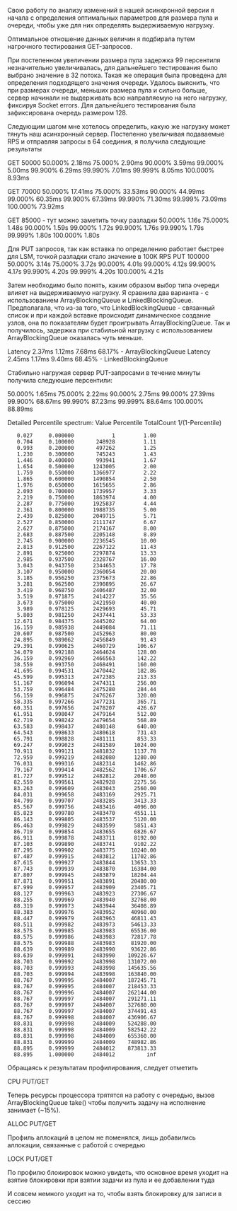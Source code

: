 Свою работу по анализу изменений в нашей асинхронной версии я начала с определения оптимальных параметров для размера пула и очереди, чтобы уже для них определять выдерживаемую нагрузку.

Оптимальное отношение данных величин я подбирала путем нагрочного тестирования GET-запросов. 

При постепенном увеличении размера пула задержка 99 персентиля незначительно увеличивалась, для дальнейшего тестирования было выбрано значение в 32 потока. 
Такая же операция была проведена для определения подходящего значения очереди. 
Удалось выяснить, что при размерах очереди, меньших размера пула и сильно больше, сервер начинали не выдерживать всю направляемую на него нагрузку, фиксируя Socket errors.
Для дальнейшего тестирования была зафиксирована очередь размером 128. 

Следующим шагом мне хотелось определить, какую же нагрузку может тянуть наш асинхронный сервер. 
Постепенно увеличивая подаваемые RPS и отправляя запросы в 64 соединия, я получила следующие результаты 

GET 50000
50.000%    2.18ms
75.000%    2.90ms
90.000%    3.59ms
99.000%    5.00ms
99.900%    6.29ms
99.990%    7.01ms
99.999%    8.05ms
100.000%    8.93ms

GET 70000
50.000%   17.41ms
75.000%   33.53ms
90.000%   44.99ms
99.000%   60.35ms
99.900%   67.39ms
99.990%   71.30ms
99.999%   73.09ms
100.000%   73.92ms

GET 85000 - тут можно заметить точку разладки
50.000%    1.16s
75.000%    1.48s
90.000%    1.59s
99.000%    1.72s
99.900%    1.76s
99.990%    1.79s
99.999%    1.80s
100.000%    1.80s

Для PUT запросов, так как вставка по определению работает быстрее для LSM, точкой разладки стало значение в 100K RPS
PUT 100000
50.000%    3.14s
75.000%    3.72s
90.000%    4.01s
99.000%    4.12s
99.900%    4.17s
99.990%    4.20s
99.999%    4.20s
100.000%    4.21s

Затем необходимо было понять, каким образом выбор типа очереди влияет на выдерживаемую нагрузку.
Я сравнила два варианта - с использованием ArrayBlockingQueue и LinkedBlockingQueue.
Предполагала, что из-за того, что LinkedBlockingQueue - связанный список и при каждой вставке происходит динамическое создание узлов, она по показателям будет проигрывать ArrayBlockingQueue. 
Так и получилось, задержка при стабильной нагрузку с использованием ArrayBlockingQueue оказалась чуть меньше.

Latency     2.37ms    1.12ms   7.68ms   68.17% - ArrayBlockingQueue
Latency     2.45ms    1.17ms   9.40ms   68.45% - LinkedBlockingQueue

Стабильно нагружая сервер PUT-запросами в течение минуты получила следуюшие персентили:

50.000%    1.65ms
75.000%    2.22ms
90.000%    2.75ms
99.000%   27.39ms
99.900%   68.67ms
99.990%   87.23ms
99.999%   88.64ms
100.000%   88.89ms

Detailed Percentile spectrum:
Value   Percentile   TotalCount 1/(1-Percentile)

       0.027     0.000000            1         1.00
       0.704     0.100000       248928         1.11
       0.993     0.200000       497262         1.25
       1.230     0.300000       745243         1.43
       1.446     0.400000       993941         1.67
       1.654     0.500000      1243005         2.00
       1.759     0.550000      1366977         2.22
       1.865     0.600000      1490854         2.50
       1.976     0.650000      1615655         2.86
       2.093     0.700000      1739957         3.33
       2.219     0.750000      1863974         4.00
       2.287     0.775000      1925837         4.44
       2.361     0.800000      1988735         5.00
       2.439     0.825000      2049715         5.71
       2.527     0.850000      2111747         6.67
       2.627     0.875000      2174167         8.00
       2.683     0.887500      2205148         8.89
       2.745     0.900000      2236545        10.00
       2.813     0.912500      2267122        11.43
       2.891     0.925000      2297874        13.33
       2.985     0.937500      2328767        16.00
       3.043     0.943750      2344653        17.78
       3.107     0.950000      2360054        20.00
       3.185     0.956250      2375673        22.86
       3.281     0.962500      2390895        26.67
       3.419     0.968750      2406487        32.00
       3.519     0.971875      2414227        35.56
       3.673     0.975000      2421950        40.00
       3.989     0.978125      2429693        45.71
       5.803     0.981250      2437441        53.33
      12.671     0.984375      2445202        64.00
      16.159     0.985938      2449084        71.11
      20.607     0.987500      2452963        80.00
      24.895     0.989062      2456849        91.43
      29.391     0.990625      2460729       106.67
      34.079     0.992188      2464624       128.00
      36.159     0.992969      2466563       142.22
      38.559     0.993750      2468491       160.00
      41.695     0.994531      2470442       182.86
      45.599     0.995313      2472385       213.33
      51.167     0.996094      2474311       256.00
      53.759     0.996484      2475280       284.44
      56.159     0.996875      2476267       320.00
      58.335     0.997266      2477231       365.71
      60.351     0.997656      2478207       426.67
      61.951     0.998047      2479164       512.00
      62.719     0.998242      2479654       568.89
      63.583     0.998437      2480148       640.00
      64.543     0.998633      2480618       731.43
      65.791     0.998828      2481111       853.33
      69.247     0.999023      2481589      1024.00
      70.911     0.999121      2481832      1137.78
      72.959     0.999219      2482080      1280.00
      76.031     0.999316      2482314      1462.86
      79.167     0.999414      2482562      1706.67
      81.727     0.999512      2482812      2048.00
      82.559     0.999561      2482928      2275.56
      83.263     0.999609      2483043      2560.00
      84.031     0.999658      2483169      2925.71
      84.799     0.999707      2483285      3413.33
      85.567     0.999756      2483416      4096.00
      85.823     0.999780      2483470      4551.11
      86.143     0.999805      2483537      5120.00
      86.463     0.999829      2483599      5851.43
      86.719     0.999854      2483655      6826.67
      86.911     0.999878      2483711      8192.00
      87.103     0.999890      2483741      9102.22
      87.295     0.999902      2483775     10240.00
      87.487     0.999915      2483812     11702.86
      87.615     0.999927      2483844     13653.33
      87.743     0.999939      2483870     16384.00
      87.807     0.999945      2483879     18204.44
      87.871     0.999951      2483891     20480.00
      87.999     0.999957      2483909     23405.71
      88.127     0.999963      2483923     27306.67
      88.255     0.999969      2483940     32768.00
      88.319     0.999973      2483944     36408.89
      88.383     0.999976      2483952     40960.00
      88.447     0.999979      2483963     46811.43
      88.511     0.999982      2483973     54613.33
      88.575     0.999985      2483983     65536.00
      88.575     0.999986      2483983     72817.78
      88.575     0.999988      2483983     81920.00
      88.639     0.999989      2483990     93622.86
      88.639     0.999991      2483990    109226.67
      88.703     0.999992      2483998    131072.00
      88.703     0.999993      2483998    145635.56
      88.703     0.999994      2483998    163840.00
      88.767     0.999995      2484007    187245.71
      88.767     0.999995      2484007    218453.33
      88.767     0.999996      2484007    262144.00
      88.767     0.999997      2484007    291271.11
      88.767     0.999997      2484007    327680.00
      88.767     0.999997      2484007    374491.43
      88.767     0.999998      2484007    436906.67
      88.831     0.999998      2484009    524288.00
      88.831     0.999998      2484009    582542.22
      88.831     0.999998      2484009    655360.00
      88.831     0.999999      2484009    748982.86
      88.895     0.999999      2484012    873813.33
      88.895     1.000000      2484012          inf


Обращаясь к результатам профилирования, следует отметить

CPU PUT/GET

Теперь ресурсы процессора трятятся на работу с очередью, вызов ArrayBlockingQueue take() чтобы получить задачу на исполнение занимает (~15%).  

ALLOC PUT/GET

Профиль аллокаций в целом не поменялся, лищь добавились аллокации, связанные с работой с очередью

LOCK PUT/GET

По профилю блокировок можно увидеть, что основное время уходит на взятие блокировки при взятии задачи из пула и ее
добавлении туда

И совсем немного уходит на то, чтобы взять блокировку для записи в сессию


